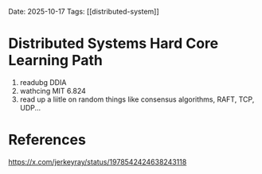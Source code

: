 Date: 2025-10-17
Tags: [[distributed-system]]

# Distributed Systems Hard Core Learning Path

1. readubg DDIA
2. wathcing MIT 6.824
3. read up a liitle on random things like consensus algorithms, RAFT, TCP, UDP...

# References
https://x.com/jerkeyray/status/1978542424638243118
